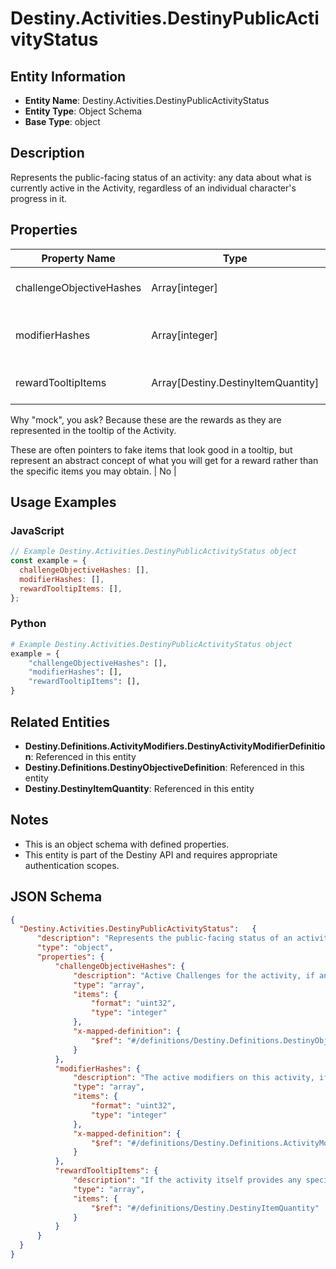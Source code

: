 # Destiny.Activities.DestinyPublicActivityStatus

## Entity Information
- **Entity Name**: Destiny.Activities.DestinyPublicActivityStatus
- **Entity Type**: Object Schema
- **Base Type**: object

## Description
Represents the public-facing status of an activity: any data about what is currently active in the Activity, regardless of an individual character's progress in it.

## Properties

| Property Name | Type | Description | Required |
|---------------|------|-------------|----------|
| challengeObjectiveHashes | Array[integer] | Active Challenges for the activity, if any - represented as hashes for DestinyObjectiveDefinitions. | No |
| modifierHashes | Array[integer] | The active modifiers on this activity, if any - represented as hashes for DestinyActivityModifierDefinitions. | No |
| rewardTooltipItems | Array[Destiny.DestinyItemQuantity] | If the activity itself provides any specific "mock" rewards, this will be the items and their quantity.
Why "mock", you ask? Because these are the rewards as they are represented in the tooltip of the Activity.
These are often pointers to fake items that look good in a tooltip, but represent an abstract concept of what you will get for a reward rather than the specific items you may obtain. | No |

## Usage Examples

### JavaScript
```javascript
// Example Destiny.Activities.DestinyPublicActivityStatus object
const example = {
  challengeObjectiveHashes: [],
  modifierHashes: [],
  rewardTooltipItems: [],
};
```

### Python
```python
# Example Destiny.Activities.DestinyPublicActivityStatus object
example = {
    "challengeObjectiveHashes": [],
    "modifierHashes": [],
    "rewardTooltipItems": [],
}
```

## Related Entities
- **Destiny.Definitions.ActivityModifiers.DestinyActivityModifierDefinition**: Referenced in this entity
- **Destiny.Definitions.DestinyObjectiveDefinition**: Referenced in this entity
- **Destiny.DestinyItemQuantity**: Referenced in this entity

## Notes
- This is an object schema with defined properties.
- This entity is part of the Destiny API and requires appropriate authentication scopes.

## JSON Schema
```json
{
  "Destiny.Activities.DestinyPublicActivityStatus":   {
      "description": "Represents the public-facing status of an activity: any data about what is currently active in the Activity, regardless of an individual character's progress in it.",
      "type": "object",
      "properties": {
          "challengeObjectiveHashes": {
              "description": "Active Challenges for the activity, if any - represented as hashes for DestinyObjectiveDefinitions.",
              "type": "array",
              "items": {
                  "format": "uint32",
                  "type": "integer"
              },
              "x-mapped-definition": {
                  "$ref": "#/definitions/Destiny.Definitions.DestinyObjectiveDefinition"
              }
          },
          "modifierHashes": {
              "description": "The active modifiers on this activity, if any - represented as hashes for DestinyActivityModifierDefinitions.",
              "type": "array",
              "items": {
                  "format": "uint32",
                  "type": "integer"
              },
              "x-mapped-definition": {
                  "$ref": "#/definitions/Destiny.Definitions.ActivityModifiers.DestinyActivityModifierDefinition"
              }
          },
          "rewardTooltipItems": {
              "description": "If the activity itself provides any specific \"mock\" rewards, this will be the items and their quantity.\r\nWhy \"mock\", you ask? Because these are the rewards as they are represented in the tooltip of the Activity.\r\nThese are often pointers to fake items that look good in a tooltip, but represent an abstract concept of what you will get for a reward rather than the specific items you may obtain.",
              "type": "array",
              "items": {
                  "$ref": "#/definitions/Destiny.DestinyItemQuantity"
              }
          }
      }
  }
}
```
